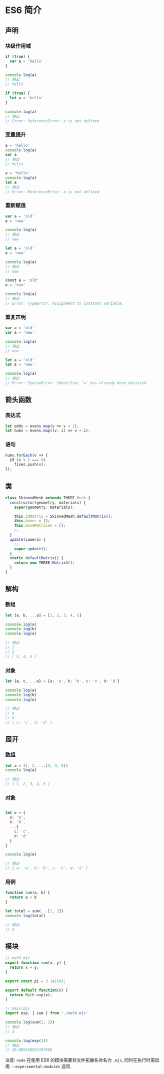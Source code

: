 # ES6 简介

## 声明

### 块级作用域

```js
if (true) {
  var a = 'hello'
}

console.log(a)
// 输出
// hello
```

```js
if (true) {
  let a = 'hello'
}

console.log(a)
// 输出
// Error: ReferenceError: a is not defined
```

### 变量提升

```js
a = 'hello'
console.log(a)
var a
// 输出
// hello
```

```js
a = 'hello'
console.log(a)
let a
// 输出
// Error: ReferenceError: a is not defined
```

### 重新赋值

```js
var a = 'old'
a = 'new'

console.log(a)
// 输出
// new
```

```js
let a = 'old'
a = 'new'

console.log(a)
// 输出
// new
```

```js
const a = 'old'
a = 'new'

console.log(a)
// 输出
// Error: TypeError: Assignment to constant variable.
```

### 重复声明

```js
var a = 'old'
var a = 'new'

console.log(a)
// 输出
// new
```

```js
let a = 'old'
let a = 'new'

console.log(a)
// 输出
// Error: SyntaxError: Identifier 'a' has already been declared
```

## 箭头函数

### 表达式

```js
let odds = evens.map(v => v + 1);
let nums = evens.map((v, i) => v + i);
```

### 语句

```js
nums.forEach(v => {
  if (v % 5 === 0)
    fives.push(v);
});
```

## 类

```js
class SkinnedMesh extends THREE.Mesh {
  constructor(geometry, materials) {
    super(geometry, materials);

    this.idMatrix = SkinnedMesh.defaultMatrix();
    this.bones = [];
    this.boneMatrices = [];
    //...
  }
  update(camera) {
    //...
    super.update();
  }
  static defaultMatrix() {
    return new THREE.Matrix4();
  }
}
```

## 解构

### 数组

```js
let [a, b, ...o] = [1, 2, 3, 4, 5]

console.log(a)
console.log(b)
console.log(o)

// 输出
// 1
// 2
// [ 3, 4, 5 ]
```

### 对象

```js
let {a, c, ...o} = {a: 'a', b: 'b', c: 'c', d: 'd'}

console.log(a)
console.log(b)
console.log(o)

// 输出
// a
// b
// { c: 'c', d: 'd' }
```

## 展开

### 数组

```js
let a = [1, 2, ...[3, 4, 5]]
console.log(a)

// 输出
// [ 1, 2, 3, 4, 5 ]
```

### 对象

```js

let o = {
  a: 'a',
  b: 'b',
  ...{
    c: 'c',
    d: 'd'
  }
}

console.log(o)

// 输出
// { a: 'a', b: 'b', c: 'c', d: 'd' }
```

### 用例

```js
function sum(a, b) {
  return a + b
}

let total = sum(...[1, 2])
console.log(total)

// 输出
// 3
```

## 模块

```js
// math.mjs
export function sum(x, y) {
  return x + y;
}

export const pi = 3.141593;

export default function(x) {
  return Math.exp(x);
}

// main.mjs
import exp, { sum } from './math.mjs'

console.log(sum(1, 2))
// 输出
// 3

console.log(exp(3))
// 输出
// 20.085536923187668
```

注意: `node` 在使用 ES6 的模块需要将文件拓展名命名为 `.mjs`, 同时在执行时需启用 `--experimental-modules` 选项.
